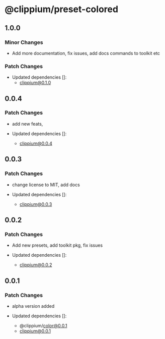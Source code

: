# @clippium/preset-colored

## 1.0.0

### Minor Changes

- Add more documentation, fix issues, add docs commands to toolkit etc

### Patch Changes

- Updated dependencies []:
  - clippium@0.1.0

## 0.0.4

### Patch Changes

- add new feats,

- Updated dependencies []:
  - clippium@0.0.4

## 0.0.3

### Patch Changes

- change license to MIT, add docs

- Updated dependencies []:
  - clippium@0.0.3

## 0.0.2

### Patch Changes

- Add new presets, add toolkit pkg, fix issues

- Updated dependencies []:
  - clippium@0.0.2

## 0.0.1

### Patch Changes

- alpha version added

- Updated dependencies []:
  - @clippium/color@0.0.1
  - clippium@0.0.1
